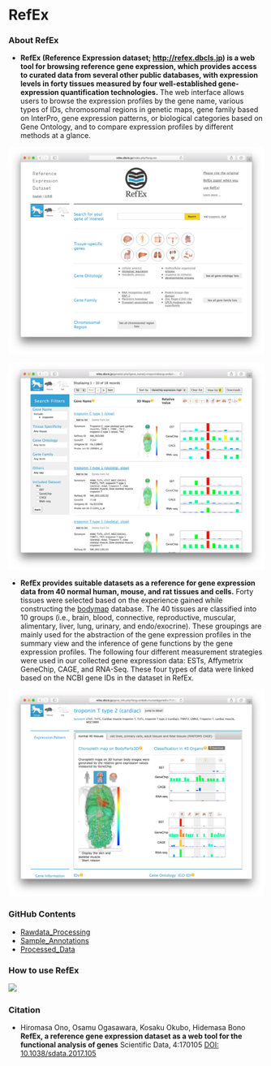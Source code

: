 # RefEx
### About RefEx

* **RefEx (Reference Expression dataset; http://refex.dbcls.jp) is a web tool for browsing reference gene expression, which provides access to curated data from several other public databases, with expression levels in forty tissues measured by four well-established gene-expression quantification technologies.** The web interface allows users to browse the expression profiles by the gene name, various types of IDs, chromosomal regions in genetic maps, gene family based on InterPro, gene expression patterns, or biological categories based on Gene Ontology, and to compare expression profiles by different methods at a glance.

![Fig-1](https://raw.githubusercontent.com/dbcls/website/master/services/images/DBCLSservices_RefEx_en_fig-1_180523.png)  

![Fig-2](https://raw.githubusercontent.com/dbcls/website/master/services/images/DBCLSservices_RefEx_en_fig-2_180523.png)

* **RefEx provides suitable datasets as a reference for gene expression data from 40 normal human, mouse, and rat tissues and cells.** Forty tissues were selected based on the experience gained while constructing the [bodymap](http://dx.doi.org/10.1093/nar/gkj137) database. The 40 tissues are classified into 10 groups (i.e., brain, blood, connective, reproductive, muscular, alimentary, liver, lung, urinary, and endo/exocrine). These groupings are mainly used for the abstraction of the gene expression profiles in the summary view and the inference of gene functions by the gene expression profiles. The following four different measurement strategies were used in our collected gene expression data: ESTs, Affymetrix GeneChip, CAGE, and RNA-Seq. These four types of data were linked based on the NCBI gene IDs in the dataset in RefEx.

![Fig-3](https://raw.githubusercontent.com/dbcls/website/master/services/images/DBCLSservices_RefEx_en_fig-3_180523.png)


### GitHub Contents
- [Rawdata_Processing](https://github.com/hiromasaono/RefEx/tree/master/Rawdata_Processing)
- [Sample_Annotations](https://github.com/hiromasaono/RefEx/tree/master/Sample_Annotations)
- [Processed_Data](https://github.com/hiromasaono/RefEx/tree/master/Processed_Data)


### How to use RefEx
[![](http://img.youtube.com/vi/Jfo0Uquz15U/0.jpg)](https://www.youtube.com/watch?v=Jfo0Uquz15U)

### Citation

* Hiromasa Ono, Osamu Ogasawara, Kosaku Okubo, Hidemasa Bono
    **RefEx, a reference gene expression dataset as a web tool for the functional analysis of genes**
    Scientific Data, 4:170105
    [DOI: 10.1038/sdata.2017.105](http://doi.org/10.1038/sdata.2017.105)
